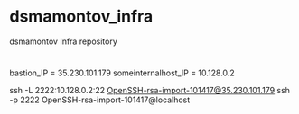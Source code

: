 # dsmamontov_infra
dsmamontov Infra repository

#

bastion_IP = 35.230.101.179
someinternalhost_IP = 10.128.0.2

ssh -L 2222:10.128.0.2:22 OpenSSH-rsa-import-101417@35.230.101.179
ssh -p 2222 OpenSSH-rsa-import-101417@localhost
